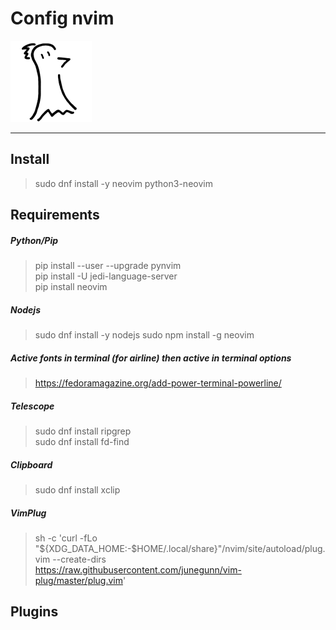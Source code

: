 # Config nvim

![Logo FLinguenheld](https://raw.githubusercontent.com/FLinguenheld/ocrp6/main/forelif.png "Pouet")

****

## Install
>sudo dnf install -y neovim python3-neovim

## Requirements

##### Python/Pip
>pip install --user --upgrade pynvim  
>pip install -U jedi-language-server  
>pip install neovim

##### Nodejs
>sudo dnf install -y nodejs
>sudo npm install -g neovim

##### Active fonts in terminal (for airline) then active in terminal options
>https://fedoramagazine.org/add-power-terminal-powerline/

##### Telescope
>sudo dnf install ripgrep  
>sudo dnf install fd-find

##### Clipboard
>sudo dnf install xclip

##### VimPlug
>sh -c 'curl -fLo "${XDG_DATA_HOME:-$HOME/.local/share}"/nvim/site/autoload/plug.vim --create-dirs \
>       https://raw.githubusercontent.com/junegunn/vim-plug/master/plug.vim'

## Plugins


